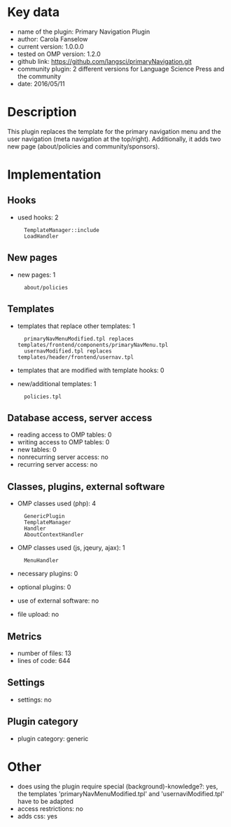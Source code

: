 Key data
============

- name of the plugin: Primary Navigation Plugin
- author: Carola Fanselow
- current version: 1.0.0.0
- tested on OMP version: 1.2.0
- github link: https://github.com/langsci/primaryNavigation.git
- community plugin: 2 different versions for Language Science Press and the community
- date: 2016/05/11

Description
============

This plugin replaces the template for the primary navigation menu and the user navigation (meta navigation at the top/right). Additionally, it adds two new page (about/policies and community/sponsors). 
 
Implementation
================

Hooks
-----
- used hooks: 2

		TemplateManager::include
		LoadHandler

New pages
------
- new pages: 1

		about/policies

Templates
---------
- templates that replace other templates: 1

		primaryNavMenuModified.tpl replaces templates/frontend/components/primaryNavMenu.tpl
		usernavModified.tpl replaces templates/header/frontend/usernav.tpl

- templates that are modified with template hooks: 0
- new/additional templates: 1

		policies.tpl

Database access, server access
-----------------------------
- reading access to OMP tables: 0
- writing access to OMP tables: 0
- new tables: 0
- nonrecurring server access: no
- recurring server access: no
 
Classes, plugins, external software
-----------------------
- OMP classes used (php): 4
	
		GenericPlugin
		TemplateManager
		Handler
		AboutContextHandler
	
- OMP classes used (js, jqeury, ajax): 1

		MenuHandler

- necessary plugins: 0
- optional plugins: 0
- use of external software: no
- file upload: no
 
Metrics
--------
- number of files: 13
- lines of code: 644

Settings
--------
- settings: no

Plugin category
----------
- plugin category: generic

Other
=============
- does using the plugin require special (background)-knowledge?: yes, the templates 'primaryNavMenuModified.tpl' and 'usernaviModified.tpl' have to be adapted
- access restrictions: no
- adds css: yes


